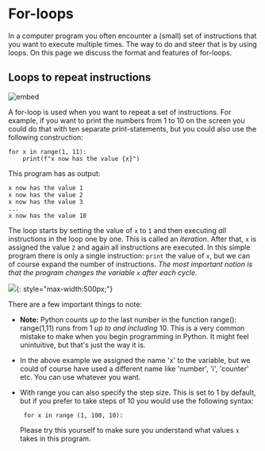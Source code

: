 # For-loops

In a computer program you often encounter a (small) set of instructions that you want to execute multiple times. The way to do and steer that is by using loops. On this page we discuss the format and features of for-loops.

## Loops to repeat instructions

![embed](https://api.eu.kaltura.com/p/120/sp/12000/embedIframeJs/uiconf_id/23449960/partner_id/120?iframeembed=true&playerId=kaltura_player&entry_id=0_fmqp79t8&flashvars[streamerType]=auto&amp;flashvars[localizationCode]=en_US&amp;flashvars[leadWithHTML5]=true&amp;flashvars[sideBarContainer.plugin]=true&amp;flashvars[sideBarContainer.position]=left&amp;flashvars[sideBarContainer.clickToClose]=true&amp;flashvars[chapters.plugin]=true&amp;flashvars[chapters.layout]=vertical&amp;flashvars[chapters.thumbnailRotator]=false&amp;flashvars[streamSelector.plugin]=true&amp;flashvars[EmbedPlayer.SpinnerTarget]=videoHolder&amp;flashvars[dualScreen.plugin]=true&amp;flashvars[hotspots.plugin]=1&amp;flashvars[Kaltura.addCrossoriginToIframe]=true&amp;&wid=0_blg5ympd)

A for-loop is used when you want to repeat a set of instructions. For example, if you want to print the numbers from 1 to 10 on the screen you could do that with ten separate print-statements, but you could also use the following construction:

    for x in range(1, 11):
        print(f"x now has the value {x}")

This program has as output:

    x now has the value 1
    x now has the value 2
    x now has the value 3
    ...
    x now has the value 10

The loop starts by setting the value of `x` to `1` and then executing *all* instructions in the loop one by one. This is called an _iteration_. After that, `x` is assigned the value `2` and again all instructions are executed. In this simple program there is only a single instruction: `print` the value of `x`, but we can of course expand the number of instructions. *The most important notion is that the program changes the variable `x` _after_ each cycle.*

![](Loopsexplanation.png){: style="max-width:500px;"}

There are a few important things to note:

-   **Note:** Python counts *up to* the last number in the function range(): range(1,11) runs from 1 *up to and including* 10. This is a very common mistake to make when you begin programming in Python. It might feel unintuitive, but that's just the way it is.

-   In the above example we assigned the name 'x' to the variable, but we could of course have used a different name like 'number', 'i', 'counter' etc. You can use whatever you want.

-   With range you can also specify the step size. This is set to 1 by default, but if you prefer to take steps of 10 you would use the following syntax:

         for x in range (1, 100, 10):

    Please try this yourself to make sure you understand what values `x` takes in this program.
